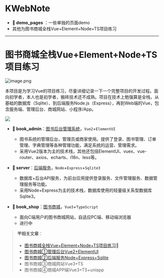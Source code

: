 # KWebNote

* **📁 demo_pages** ：一些单独的页面demo
* 其他为图书商城全栈Vue+Element+Node+TS项目练习

---

# 图书商城全栈Vue+Element+Node+TS项目练习

![image.png](https://cdn.nlark.com/yuque/0/2023/png/393451/1676519699862-88bd7986-9e87-4c08-be09-7b8d4a8256dd.png#averageHue=%23c2d7e1&clientId=u434ae4f9-4db3-4&from=paste&height=281&id=u49e05df5&name=image.png&originHeight=281&originWidth=450&originalType=binary&ratio=1&rotation=0&showTitle=false&size=136045&status=done&style=none&taskId=u97d7c1d4-4d57-4311-a067-1f1afb6a126&title=&width=450)

本项目是为学习Vue的项目练习，尽量详细记录一下一个完整项目的开发过程。面向初学者，本人也是初学者，搬砖技术还不成熟。项目在技术上勉强算是全栈，从基础的数据库（Sqlite）、到后端服务Node.js（Express），再到Web端的Vue，包含服务端、管理后台、商城网站、小程序/App。

![](https://cdn.nlark.com/yuque/0/2023/jpeg/393451/1677406076160-15834936-5088-47b6-9bb4-6bf3ea85b98e.jpeg)

* **📁 book_admin**：[图书后台管理系统](/book_admin/README.md)，`Vue2`+`ElementUI`
  - 图书系统的管理后台，管理员或商家使用。提供了登录、图书管理、订单管理、字典管理等各种管理功能，满足系统的运营、管理需求。
  - 采用Vue2版本为主的技术栈，其他还包括ElementUI、vuex、vue-router、axios、echarts、i18n、less等。

* **📁 server**：[后端服务](/server/README.md)，`Node`+`Express`+`Sqlite3`
  - 数据库+后台API服务，为前台应用提供登录服务、文件管理服务、数据管理服务等功能。
  - 采用Node+Express为主的技术栈，数据库使用的轻量级关系型数据库Sqlite3。

* **📁 book_shop**：[图书商城](/book_shop/README.md)，`Vue3`+`TypeScript`
  - 面向C端用户的图书商城网站，自适应PC端、移动端浏览器
  - 进行中

> **🪧相关文章**：
> - [图书商城全栈Vue+Element+Node+TS项目练习](https://www.yuque.com/kanding/ktech/hug6bigq29z7mq0p)🔗
> - [图书商城①管理后台Vue2+ElementUI](https://www.yuque.com/kanding/ktech/ddvf8utw8t8xrqek)
> - [图书商城②后端服务Node+Express+Sqlite](https://www.yuque.com/kanding/ktech/te6pvvp4ufgm4n3k)
> - 图书商城③商城网站Vue3+TS
> - 图书商城④商城APP端Vue3+TS+uniapp

